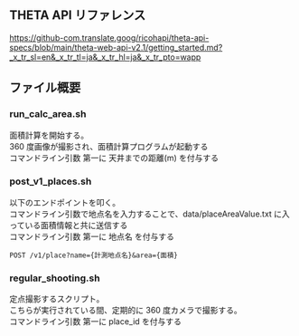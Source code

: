 ## THETA API リファレンス

https://github-com.translate.goog/ricohapi/theta-api-specs/blob/main/theta-web-api-v2.1/getting_started.md?_x_tr_sl=en&_x_tr_tl=ja&_x_tr_hl=ja&_x_tr_pto=wapp

## ファイル概要

### run_calc_area.sh

面積計算を開始する。  
360 度画像が撮影され、面積計算プログラムが起動する  
コマンドライン引数 第一に 天井までの距離(m) を付与する

### post_v1_places.sh

以下のエンドポイントを叩く。  
コマンドライン引数で地点名を入力することで、data/placeAreaValue.txt に入っている面積情報と共に送信する  
コマンドライン引数 第一に 地点名 を付与する

```
POST /v1/place?name={計測地点名}&area={面積}
```

### regular_shooting.sh

定点撮影するスクリプト。  
こちらが実行されている間、定期的に 360 度カメラで撮影する。  
コマンドライン引数 第一に place_id を付与する
